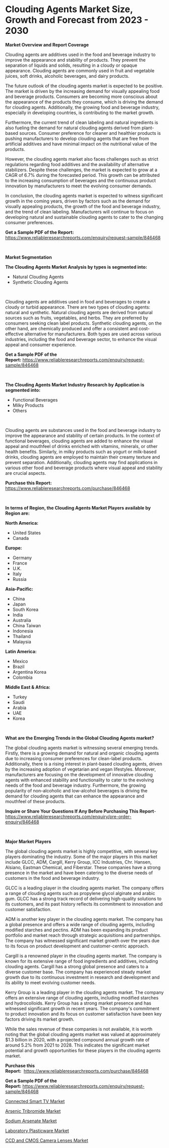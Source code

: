<p><h1>Clouding Agents Market Size, Growth and Forecast from 2023 - 2030</h1></p><p><strong>Market Overview and Report Coverage</strong></p>
<p><p>Clouding agents are additives used in the food and beverage industry to improve the appearance and stability of products. They prevent the separation of liquids and solids, resulting in a cloudy or opaque appearance. Clouding agents are commonly used in fruit and vegetable juices, soft drinks, alcoholic beverages, and dairy products.</p><p>The future outlook of the clouding agents market is expected to be positive. The market is driven by the increasing demand for visually appealing food and beverage products. Consumers are becoming more conscious about the appearance of the products they consume, which is driving the demand for clouding agents. Additionally, the growing food and beverage industry, especially in developing countries, is contributing to the market growth.</p><p>Furthermore, the current trend of clean labeling and natural ingredients is also fueling the demand for natural clouding agents derived from plant-based sources. Consumer preference for cleaner and healthier products is pushing manufacturers to develop clouding agents that are free from artificial additives and have minimal impact on the nutritional value of the products.</p><p>However, the clouding agents market also faces challenges such as strict regulations regarding food additives and the availability of alternative stabilizers. Despite these challenges, the market is expected to grow at a CAGR of 6.7% during the forecasted period. This growth can be attributed to the increasing consumption of beverages and the continuous product innovation by manufacturers to meet the evolving consumer demands.</p><p>In conclusion, the clouding agents market is expected to witness significant growth in the coming years, driven by factors such as the demand for visually appealing products, the growth of the food and beverage industry, and the trend of clean labeling. Manufacturers will continue to focus on developing natural and sustainable clouding agents to cater to the changing consumer preferences.</p></p>
<p><strong>Get a Sample PDF of the Report:</strong> <a href="https://www.reliableresearchreports.com/enquiry/request-sample/846468">https://www.reliableresearchreports.com/enquiry/request-sample/846468</a></p>
<p>&nbsp;</p>
<p><strong>Market Segmentation</strong></p>
<p><strong>The Clouding Agents Market Analysis by types is segmented into:</strong></p>
<p><ul><li>Natural Clouding Agents</li><li>Synthetic Clouding Agents</li></ul></p>
<p>&nbsp;</p>
<p><p>Clouding agents are additives used in food and beverages to create a cloudy or turbid appearance. There are two types of clouding agents: natural and synthetic. Natural clouding agents are derived from natural sources such as fruits, vegetables, and herbs. They are preferred by consumers seeking clean label products. Synthetic clouding agents, on the other hand, are chemically produced and offer a consistent and cost-effective alternative for manufacturers. Both types are used across various industries, including the food and beverage sector, to enhance the visual appeal and consumer experience.</p></p>
<p><strong>Get a Sample PDF of the Report:</strong>&nbsp;<a href="https://www.reliableresearchreports.com/enquiry/request-sample/846468">https://www.reliableresearchreports.com/enquiry/request-sample/846468</a></p>
<p>&nbsp;</p>
<p><strong>The Clouding Agents Market Industry Research by Application is segmented into:</strong></p>
<p><ul><li>Functional Beverages</li><li>Milky Products</li><li>Others</li></ul></p>
<p>&nbsp;</p>
<p><p>Clouding agents are substances used in the food and beverage industry to improve the appearance and stability of certain products. In the context of functional beverages, clouding agents are added to enhance the visual appeal and mouthfeel of drinks enriched with vitamins, minerals, or other health benefits. Similarly, in milky products such as yogurt or milk-based drinks, clouding agents are employed to maintain their creamy texture and prevent separation. Additionally, clouding agents may find applications in various other food and beverage products where visual appeal and stability are crucial aspects.</p></p>
<p><strong>Purchase this Report:</strong>&nbsp; <a href="https://www.reliableresearchreports.com/purchase/846468">https://www.reliableresearchreports.com/purchase/846468</a></p>
<p>&nbsp;</p>
<p><strong>In terms of Region, the Clouding Agents Market Players available by Region are:</strong></p>
<p>
    <p> <strong> North America: </strong>
        <ul>
            <li>United States</li>
            <li>Canada</li>
        </ul>
        </p> 
    <p> <strong> Europe: </strong>
        <ul>
            <li>Germany</li>
            <li>France</li>
            <li>U.K.</li>
            <li>Italy</li>
            <li>Russia</li>
        </ul>
        </p> 
    <p> <strong> Asia-Pacific: </strong>
        <ul>
            <li>China</li>
            <li>Japan</li>
            <li>South Korea</li>
            <li>India</li>
            <li>Australia</li>
            <li>China Taiwan</li>
            <li>Indonesia</li>
            <li>Thailand</li>
            <li>Malaysia</li>
        </ul>
        </p> 
    <p> <strong> Latin America: </strong>
        <ul>
            <li>Mexico</li>
            <li>Brazil</li>
            <li>Argentina Korea</li>
            <li>Colombia</li>
        </ul>
        </p> 
    <p> <strong> Middle East & Africa: </strong>
        <ul>
            <li>Turkey</li>
            <li>Saudi</li>
            <li>Arabia</li>
            <li>UAE</li>
            <li>Korea</li>
        </ul>
    </p>
    </p>
<p>&nbsp;</p>
<p><strong>What are the Emerging Trends in the Global Clouding Agents market?</strong></p>
<p><p>The global clouding agents market is witnessing several emerging trends. Firstly, there is a growing demand for natural and organic clouding agents due to increasing consumer preferences for clean-label products. Additionally, there is a rising interest in plant-based clouding agents, driven by the increasing adoption of vegetarian and vegan lifestyles. Moreover, manufacturers are focusing on the development of innovative clouding agents with enhanced stability and functionality to cater to the evolving needs of the food and beverage industry. Furthermore, the growing popularity of non-alcoholic and low-alcohol beverages is driving the demand for clouding agents that can enhance the appearance and mouthfeel of these products.</p></p>
<p><strong>Inquire or Share Your Questions If Any Before Purchasing This Report</strong>- <a href="https://www.reliableresearchreports.com/enquiry/pre-order-enquiry/846468">https://www.reliableresearchreports.com/enquiry/pre-order-enquiry/846468</a></p>
<p>&nbsp;</p>
<p><strong>Major Market Players</strong></p>
<p><p>The global clouding agents market is highly competitive, with several key players dominating the industry. Some of the major players in this market include GLCC, ADM, Cargill, Kerry Group, ICC Industries, Chr. Hansen, Alsiano, Eastman Chemical, and Fiberstar. These companies have a strong presence in the market and have been catering to the diverse needs of customers in the food and beverage industry.</p><p>GLCC is a leading player in the clouding agents market. The company offers a range of clouding agents such as propylene glycol alginate and arabic gum. GLCC has a strong track record of delivering high-quality solutions to its customers, and its past history reflects its commitment to innovation and customer satisfaction.</p><p>ADM is another key player in the clouding agents market. The company has a global presence and offers a wide range of clouding agents, including modified starches and pectins. ADM has been expanding its product portfolio and market reach through strategic acquisitions and partnerships. The company has witnessed significant market growth over the years due to its focus on product development and customer-centric approach.</p><p>Cargill is a renowned player in the clouding agents market. The company is known for its extensive range of food ingredients and additives, including clouding agents. Cargill has a strong global presence and caters to a diverse customer base. The company has experienced steady market growth due to its continuous investment in research and development and its ability to meet evolving customer needs.</p><p>Kerry Group is a leading player in the clouding agents market. The company offers an extensive range of clouding agents, including modified starches and hydrocolloids. Kerry Group has a strong market presence and has witnessed significant growth in recent years. The company's commitment to product innovation and its focus on customer satisfaction have been key factors driving its market growth.</p><p>While the sales revenue of these companies is not available, it is worth noting that the global clouding agents market was valued at approximately $1.3 billion in 2020, with a projected compound annual growth rate of around 5.2% from 2021 to 2028. This indicates the significant market potential and growth opportunities for these players in the clouding agents market.</p></p>
<p><strong>Purchase this Report:</strong>&nbsp;&nbsp;<a href="https://www.reliableresearchreports.com/purchase/846468">https://www.reliableresearchreports.com/purchase/846468</a></p>
<p></p>
<p><strong>Get a Sample PDF of the Report:</strong>&nbsp;<a href="https://www.reliableresearchreports.com/enquiry/request-sample/846468">https://www.reliableresearchreports.com/enquiry/request-sample/846468</a></p>
<p><p><a href="https://medium.com/@darrensipes2023/connected-smart-tv-market-competitive-analysis-market-trends-and-forecast-to-2030-66c8166b95a1">Connected Smart TV Market</a></p><p><a href="https://github.com/CliffMedina6/Market-Research-Report-List-2/blob/main/arsenic-tribromide-market.md">Arsenic Tribromide Market</a></p><p><a href="https://github.com/PeterParrish5/Market-Research-Report-List-2/blob/main/sodium-arsenate-market.md">Sodium Arsenate Market</a></p><p><a href="https://medium.com/@soledadroob625/laboratory-plasticware-market-size-market-outlook-and-market-forecast-2023-to-2030-64dd2d719009">Laboratory Plasticware Market</a></p><p><a href="https://medium.com/@holliswelch2023/ccd-and-cmos-camera-lenses-market-analysis-and-sze-forecasted-for-period-from-2023-to-2030-2f9f44e36769">CCD and CMOS Camera Lenses Market</a></p></p>